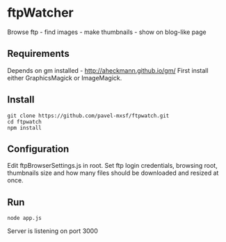 ftpWatcher
==========

Browse ftp - find images - make thumbnails - show on blog-like page

Requirements
------------

Depends on gm installed - http://aheckmann.github.io/gm/ 
First install either GraphicsMagick or ImageMagick.

Install
-------

```
git clone https://github.com/pavel-mxsf/ftpwatch.git
cd ftpwatch
npm install
```

Configuration
-------------

Edit ftpBrowserSettings.js in root. Set ftp login credentials, browsing root, thumbnails size and how many files should be downloaded and resized at once.

Run
---
```
node app.js
```
Server is listening on port 3000


